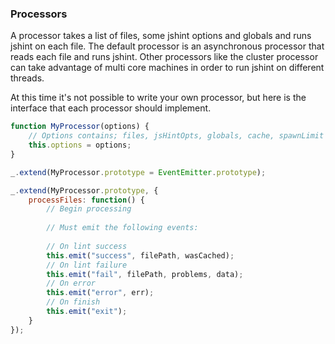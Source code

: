 ### Processors

A processor takes a list of files, some jshint options and globals and runs jshint on each file. 
The default processor is an asynchronous processor that reads each file and runs jshint.  Other 
processors like the cluster processor can take advantage of multi core machines in order to run 
jshint on different threads.

At this time it's not possible to write your own processor, but here is the interface that each 
processor should implement.

```javascript
function MyProcessor(options) {
	// Options contains; files, jsHintOpts, globals, cache, spawnLimit
	this.options = options;
}

_.extend(MyProcessor.prototype = EventEmitter.prototype);

_.extend(MyProcessor.prototype, {
	processFiles: function() {
		// Begin processing
		
		// Must emit the following events:
		
		// On lint success
		this.emit("success", filePath, wasCached);
		// On lint failure
		this.emit("fail", filePath, problems, data);
		// On error
		this.emit("error", err);
		// On finish
		this.emit("exit");
	}
});
```